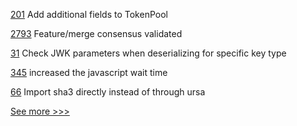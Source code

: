 
[201](https://github.com/hyperledger-labs/firefly/pull/201) Add additional fields to TokenPool

[2793](https://github.com/hyperledger/besu/pull/2793) Feature/merge consensus validated

[31](https://github.com/hyperledger/aries-askar/pull/31) Check JWK parameters when deserializing for specific key type

[345](https://github.com/hyperledger/aries-agent-test-harness/pull/345) increased the javascript wait time

[66](https://github.com/hyperledger/indy-vdr/pull/66) Import sha3 directly instead of through ursa


[See more >>>](https://start-here.hyperledger.org/pull-requests)
